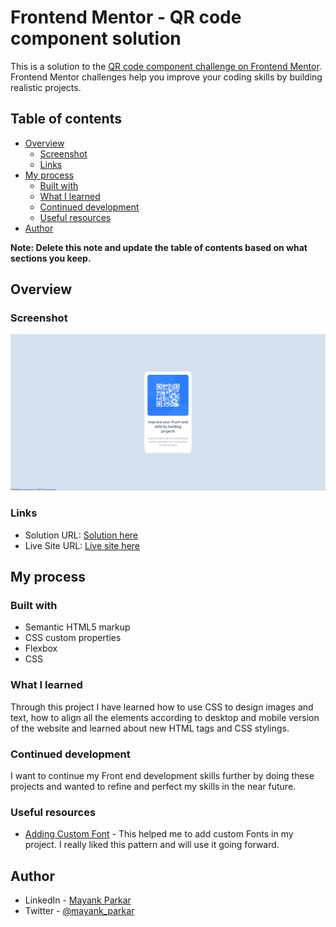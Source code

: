 # Frontend Mentor - QR code component solution

This is a solution to the [QR code component challenge on Frontend Mentor](https://www.frontendmentor.io/challenges/qr-code-component-iux_sIO_H). Frontend Mentor challenges help you improve your coding skills by building realistic projects. 

## Table of contents

- [Overview](#overview)
  - [Screenshot](#screenshot)
  - [Links](#links)
- [My process](#my-process)
  - [Built with](#built-with)
  - [What I learned](#what-i-learned)
  - [Continued development](#continued-development)
  - [Useful resources](#useful-resources)
- [Author](#author)

**Note: Delete this note and update the table of contents based on what sections you keep.**

## Overview

### Screenshot

![](./ss.jpg)


### Links

- Solution URL: [Solution here](https://github.com/MayankParkar/QRCode)
- Live Site URL: [Live site here](https://mayankparkar.github.io/QRCode/)

## My process

### Built with

- Semantic HTML5 markup
- CSS custom properties
- Flexbox
- CSS

### What I learned

Through this project I have learned how to use CSS to design images and text, how to align all the elements according to desktop and mobile version of the website and learned about new HTML tags and CSS stylings.



### Continued development

I want to continue my Front end development skills further by doing these projects and wanted to refine and perfect my skills in the near future.



### Useful resources

- [Adding Custom Font](https://www.youtube.com/watch?v=qgmLDPLApBY) - This helped me to add custom Fonts in my project. I really liked this pattern and will use it going forward.



## Author

- LinkedIn - [Mayank Parkar](https://www.linkedin.com/in/mayank-parkar-09b2b5233/)
- Twitter - [@mayank_parkar](https://twitter.com/mayank_parkar)

